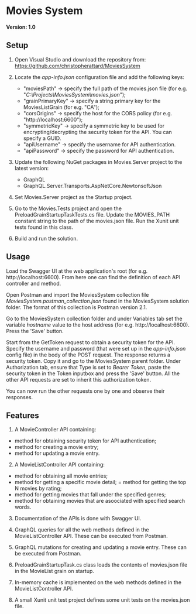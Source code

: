 # Movies System
**Version: 1.0**

## Setup

1) Open Visual Studio and download the repository from: https://github.com/christopherattard/MoviesSystem

2) Locate the *app-info.json* configuration file and add the following keys:
	- "moviesPath" -> specify the full path of the movies.json file (for e.g. "*C:\\Projects\\MoviesSystem\\movies.json*");
	- "grainPrimaryKey" -> specify a string primary key for the MoviesListGrain (for e.g. "CA");
	- "corsOrigins" -> specify the host for the CORS policy (for e.g. "http://localhost:6600");
	- "symmetricKey" -> specify a symmetric key to be used for encrypting/decrypting the security token for the API. You can specify a GUID.
	- "apiUsername" -> specify the username for API authentication.
	- "apiPassword" -> specify the password for API authentication.

3) Update the following NuGet packages in Movies.Server project to the latest version:
	- GraphQL
	- GraphQL.Server.Transports.AspNetCore.NewtonsoftJson
	
4) Set Movies.Server project as the Startup project.

5) Go to the Movies.Tests project and open the PreloadGrainStartupTaskTests.cs file. Update the MOVIES_PATH constant string to the path of the movies.json file.
Run the Xunit unit tests found in this class. 	

6) Build and run the solution.

## Usage

Load the Swagger UI at the web application's root (for e.g. http://localhost:6600). From here one can find the definition of each API controller and method.

Open Postman and import the MoviesSystem collection file *MoviesSystem.postman_collection.json* found in the MoviesSystem solution folder. 
The format of this collection is Postman version 2.1.

Go to the MoviesSystem collection folder and under Variables tab set the variable *hostname* value to the host address (for e.g. http://localhost:6600). Press 
the 'Save' button.

Start from the GetToken request to obtain a security token for the API. Specify the username and password (that were set up in the *app-info.json* config file) 
in the body of the POST request. The response returns a security token. Copy it and go to the MoviesSystem parent folder. Under Authorization tab, ensure that
Type is set to *Bearer Token*, paste the security token in the Token inputbox and press the 'Save' button. All the other API requests are set to inherit this 
authorization token.

You can now run the other requests one by one and observe their responses.

## Features

  1) A MovieController API containing:
  - method for obtaining security token for API authentication;
  - method for creating a movie entry;
  - method for updating a movie entry.

  2) A MovieListController API containing:
  - method for obtaining all movie entries;
  - method for getting a specific movie detail;
  = method for getting the top N movies by rating;
  - method for getting movies that fall under the specified genres;
  - method for obtaining movies that are asoociated with specified search words.

  3) Documentation of the APIs is done with Swagger UI.

  4) GraphQL queries for all the web methods defined in the MovieListController API. These can be executed from Postman.

  5) GraphQL mutations for creating and updating a movie entry. These can be executed from Postman.

  6) PreloadGrainStartupTask.cs class loads the contents of movies.json file in the MovieList grain on startup.

  7) In-memory cache is implemented on the web methods defined in the MovieListController API.

  8) A small Xunit unit test project defines some unit tests on the movies.json file.